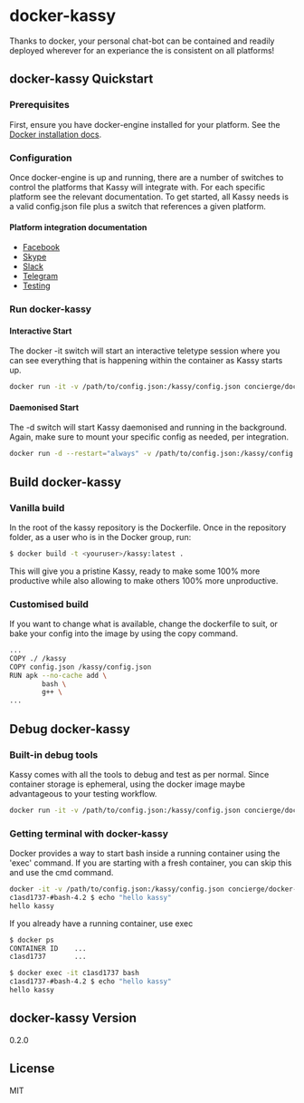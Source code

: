 # docker-kassy

Thanks to docker, your personal chat-bot can be contained and readily deployed wherever for an experiance the is consistent on all platforms!

## docker-kassy Quickstart
### Prerequisites
First, ensure you have docker-engine installed for your platform. See the [Docker installation docs][did].

### Configuration
Once docker-engine is up and running, there are a number of switches to control the platforms that Kassy will integrate with. For each specific platform see the relevant documentation. To get started, all Kassy needs is a valid config.json file plus a switch that references a given platform.

#### Platform integration documentation
* [Facebook][fb]
* [Skype][sk]
* [Slack][sl]
* [Telegram][tg]
* [Testing][ts]

### Run docker-kassy
#### Interactive Start
The docker -it switch will start an interactive teletype session where you can see everything that is happening within the container as Kassy starts up.

```sh
docker run -it -v /path/to/config.json:/kassy/config.json concierge/docker-kassy facebook
```

#### Daemonised Start
The -d switch will start Kassy daemonised and running in the background. Again, make sure to mount your specific config as needed, per integration.

```sh
docker run -d --restart="always" -v /path/to/config.json:/kassy/config.json concierge/docker-kassy slack telegram
```

## Build docker-kassy
### Vanilla build
In the root of the kassy repository is the Dockerfile. Once in the repository folder, as a user who is in the Docker group, run:

```sh
$ docker build -t <youruser>/kassy:latest .
```

This will give you a pristine Kassy, ready to make some 100% more productive while also allowing to make others 100% more unproductive.

### Customised build
If you want to change what is available, change the dockerfile to suit, or bake your config into the image by using the copy command.

```sh
...
COPY ./ /kassy
COPY config.json /kassy/config.json
RUN apk --no-cache add \
        bash \
        g++ \
...
```

## Debug docker-kassy
### Built-in debug tools
Kassy comes with all the tools to debug and test as per normal. Since container storage is ephemeral, using the docker image maybe advantageous to your testing workflow.

```sh
docker run -it -v /path/to/config.json:/kassy/config.json concierge/docker-kassy --test --log --debug --timestamp
```

### Getting terminal with docker-kassy
Docker provides a way to start bash inside a running container using the 'exec' command. If you are starting with a fresh container, you can skip this and use the cmd command.

```sh
docker -it -v /path/to/config.json:/kassy/config.json concierge/docker-kassy cmd
c1asd1737-#bash-4.2 $ echo "hello kassy"
hello kassy
```

If you already have a running container, use exec
```sh
$ docker ps
CONTAINER ID    ...
c1asd1737       ...

$ docker exec -it c1asd1737 bash
c1asd1737-#bash-4.2 $ echo "hello kassy"
hello kassy
```

docker-kassy Version
----
0.2.0

License
----

MIT


[//]: # (Local docs)
[fb]: <integrations/Facebook.md>
[sk]: <integrations/Skype.md>
[sl]: <integrations/Slack.md>
[tg]: <integrations/Telegram.md>
[ts]: <integrations/Testing.md>
[//]: # (External Links)
[did]: <https://docs.docker.com/engine/installation/>
